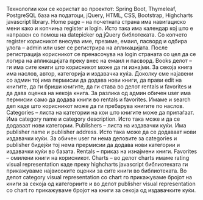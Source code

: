 Технологии кои се користат во проектот: Spring Boot, Thymeleaf, PostgreSQL база на податоци, jQuery, HTML, CSS, Bootstrap, Highcharts javascript library.
Home page – на почетната страна има навигациско мени како и копчиња register и login. Исто така има календар кој што е направен со помош на datepicker од jQuery библотеката. Со копчето register корисникот внесува име, презиме, емаил, пасворд и одбира улога – admin или user се регистрира на апликацијата. После регистрација корисникот се пренасочува на login страната со цел да се логира на апликацијата преку внес на емаил и пасворд. 
Books делот – ги има сите книги што корисникот може да ги изнајми. За секоја книга има наслов, автор, категорија и издавачка куќа. Доколку сме најавени со админ тој има пермисии да додава нови книги, да прави edit на книгите, да ги бриши книгите, да ги става во делот rentals и favorites и да дава оценка на некоја книга. За разлика од админ обичен user има пермисии само да додава книги во rentals и favorites. Имаме и search дел каде што корисникот може да ги пребарува книгите по наслов.
Categories – листа на категории на кои што книгите може да припаѓаат. Има category name и category description. Исто така може и да се додаваат нови категории.
Publishers – листа на издавачки куќи. Има publisher name и publisher address. Исто така може да се додаваат нови издавачки куќи.
За обичен user ги нема деловите за categories и publisher бидејќи тој нема прермисии да додава нови категории и издавачки куќи во базата.
Rentals – приказ на изнајмени книги.
Favorites – омилени книги на корисникот.
Charts – во делот charts имаме rating visual representation каде преку highcharts javascript библиотеката ги прикажуваме највисоките оценки за сите книги во библиотеката. Во делот category visual representation со chart го прикажуваме бројот на книги за секоја од категориите и во делот publisher visual representation со chart го прикажуваме бројот на книги за секоја од издавачките куќи.
